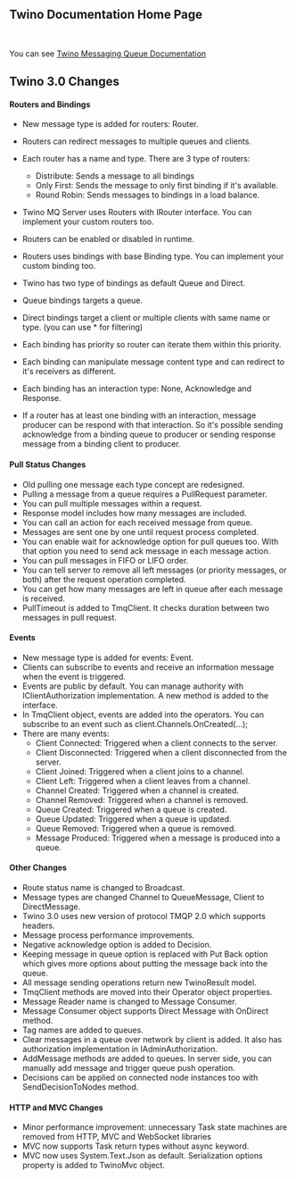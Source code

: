 ## Twino Documentation Home Page
<br>

You can see [Twino Messaging Queue Documentation](https://github.com/mhelvacikoylu/twino/blob/v3/docs/twino-mq.pdf)<br>


## Twino 3.0 Changes

#### Routers and Bindings
* New message type is added for routers: Router.
* Routers can redirect messages to multiple queues and clients.
* Each router has a name and type. There are 3 type of routers:
  -	Distribute: Sends a message to all bindings
  -	Only First: Sends the message to only first binding if it's available.
  -	Round Robin: Sends messages to bindings in a load balance.
    	
* Twino MQ Server uses Routers with IRouter interface. You can implement your custom routers too.
* Routers can be enabled or disabled in runtime.
* Routers uses bindings with base Binding type. You can implement your custom binding too.
* Twino has two type of bindings as default Queue and Direct.
* Queue bindings targets a queue.
* Direct bindings target a client or multiple clients with same name or type. (you can use * for filtering)
* Each binding has priority so router can iterate them within this priority.
* Each binding can manipulate message content type and can redirect to it's receivers as different.
* Each binding has an interaction type: None, Acknowledge and Response.
* If a router has at least one binding with an interaction, message producer can be respond with that interaction. So it's possible sending acknowledge from a binding queue to producer or sending response message from a binding client to producer.     
#### Pull Status Changes
* Old pulling one message each type concept are redesigned.
* Pulling a message from a queue requires a PullRequest parameter.
* You can pull multiple messages within a request.
* Response model includes how many messages are included.
* You can call an action for each received message from queue.
* Messages are sent one by one until request process completed.
* You can enable wait for acknowledge option for pull queues too. With that option you need to send ack message in each message action.
* You can pull messages in FIFO or LIFO order.
* You can tell server to remove all left messages (or priority messages, or both) after the request operation completed.
* You can get how many messages are left in queue after each message is received.
* PullTimeout is added to TmqClient. It checks duration between two messages in pull request.

#### Events
* New message type is added for events: Event.
* Clients can subscribe to events and receive an information message when the event is triggered.
* Events are public by default. You can manage authority with IClientAuthorization implementation. A new method is added to the interface.
* In TmqClient object, events are added into the operators. You can subscribe to an event such as client.Channels.OnCreated(...);
* There are many events:
  -	Client Connected: Triggered when a client connects to the server.
  -	Client Disconnected: Triggered when a client disconnected from the server.
  -	Client Joined: Triggered when a client joins to a channel.
  -	Client Left: Triggered when a client leaves from a channel.
  -	Channel Created: Triggered when a channel is created.
  -	Channel Removed: Triggered when a channel is removed.
  -	Queue Created: Triggered when a queue is created.
  -	Queue Updated: Triggered when a queue is updated.
  -	Queue Removed: Triggered when a queue is removed.
  -	Message Produced: Triggered when a message is produced into a queue.

#### Other Changes
* Route status name is changed to Broadcast.
* Message types are changed Channel to QueueMessage, Client to DirectMessage.
* Twino 3.0 uses new version of protocol TMQP 2.0 which supports headers.
* Message process performance improvements.
* Negative acknowledge option is added to Decision.
* Keeping message in queue option is replaced with Put Back option which gives more options about putting the message back into the queue.
* All message sending operations return new TwinoResult model.
* TmqClient methods are moved into their Operator object properties.
* Message Reader name is changed to Message Consumer.
* Message Consumer object supports Direct Message with OnDirect method.
* Tag names are added to queues.
* Clear messages in a queue over network by client is added. It also has authorization implementation in IAdminAuthorization.
* AddMessage methods are added to queues. In server side, you can manually add message and trigger queue push operation.
* Decisions can be applied on connected node instances too with SendDecisionToNodes method.

#### HTTP and MVC Changes
* Minor performance improvement: unnecessary Task state machines are removed from HTTP, MVC and WebSocket libraries
* MVC now supports Task<IActionResult> return types without async keyword.
* MVC now uses System.Text.Json as default. Serialization options property is added to TwinoMvc object.  
